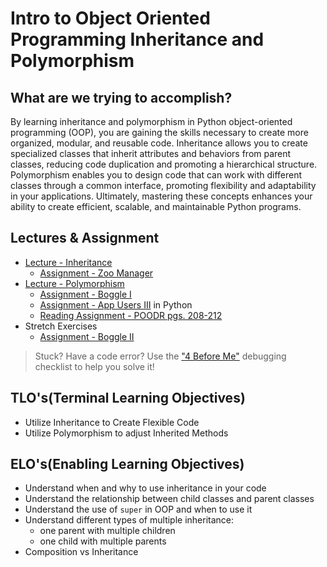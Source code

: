 # Intro to Object Oriented Programming Inheritance and Polymorphism

## What are we trying to accomplish?

By learning inheritance and polymorphism in Python object-oriented programming (OOP), you are gaining the skills necessary to create more organized, modular, and reusable code. Inheritance allows you to create specialized classes that inherit attributes and behaviors from parent classes, reducing code duplication and promoting a hierarchical structure. Polymorphism enables you to design code that can work with different classes through a common interface, promoting flexibility and adaptability in your applications. Ultimately, mastering these concepts enhances your ability to create efficient, scalable, and maintainable Python programs.

## Lectures & Assignment

- [Lecture - Inheritance](./1-oop-inheritance.md)
  - [Assignment - Zoo Manager](https://github.com/Code-Platoon-Assignments/oop-zoo.git)
- [Lecture - Polymorphism](./2-oop-polymorphism.md)
  - [Assignment - Boggle I](https://github.com/Code-Platoon-Assignments/oop-boggle-i.git)
  - [Assignment - App Users III](https://github.com/Code-Platoon-Assignments/oop-app-users-iii.git) in Python
  - [Reading Assignment - POODR pgs. 208-212](https://drive.google.com/file/d/1UX9o6CZp949vEQcpsdlALx73nG8RX-ZE/view?usp=drive_link)
- Stretch Exercises
  - [Assignment - Boggle II](https://github.com/Code-Platoon-Assignments/oop-boggle-ii.git)

> Stuck? Have a code error? Use the ["4 Before Me"](https://docs.google.com/document/d/1nseOs5oabYBKNHfwJZNAR7GlU0zkZxNagsw63AD7XV0/edit) debugging checklist to help you solve it!

## TLO's(Terminal Learning Objectives)

- Utilize Inheritance to Create Flexible Code
- Utilize Polymorphism to adjust Inherited Methods

## ELO's(Enabling Learning Objectives)

- Understand when and why to use inheritance in your code
- Understand the relationship between child classes and parent classes
- Understand the use of `super` in OOP and when to use it
- Understand different types of multiple inheritance:
  - one parent with multiple children
  - one child with multiple parents
- Composition vs Inheritance
